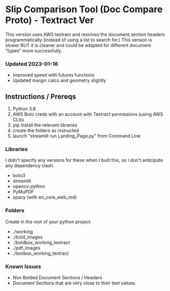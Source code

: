 # Slip Comparison Tool (Doc Compare Proto) - Textract Ver
This version uses AWS textract and resolves the document section headers programmatically (instead of using a list to search for.)
This version is slower BUT it is cleaner and could be adapted for different document "types" more successfully.

### Updated 2023-01-16
* Improved speed with futures functions
* Updated margin calcs and geometry slightly

## Instructions / Prereqs
1. Python 3.8
2. AWS Boto creds with an account with Textract permissions (using AWS CLI)s
3. pip install the relevant libraries
4. create the folders as instructed
5. launch "streamlit run Landing_Page.py" from Command Line

### Libraries
I didn't specify any versions for these when I built this, so I don't anticipate any dependency clash.
* boto3
* streamlit
* opencv-python
* PyMuPDF
* spacy (with en_core_web_md)

### Folders
Create in the root of your python project.
* ./working
* ./bold_images
* ./boldbox_working_textract
* ./pdf_images
* ./textbox_working_textract

### Known Issues
* Non Bolded Document Sections / Headers
* Document Sections that are very close to their text values.